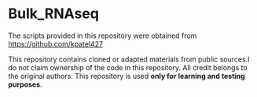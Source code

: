 # Bulk_RNAseq
The scripts provided in this repository were obtained from https://github.com/kpatel427

This repository contains cloned or adapted materials from public sources.I do not claim ownership of the code in this repository. All credit belongs to the original authors. This repository is used **only for learning and testing purposes**.



